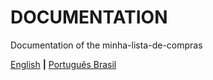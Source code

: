# DOCUMENTATION

Documentation of the minha-lista-de-compras

[English](./en/README.md) **|**
[Português Brasil](./pt-br/README.md)